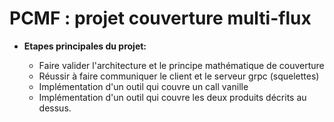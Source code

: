 # PCMF : projet couverture multi-flux 

- **Etapes principales du projet:**

    - Faire valider l'architecture et le principe mathématique de couverture
    - Réussir à faire communiquer le client et le serveur grpc (squelettes)
    - Implémentation d'un outil qui couvre un call vanille
    - Implémentation d'un outil qui couvre les deux produits décrits au dessus.
